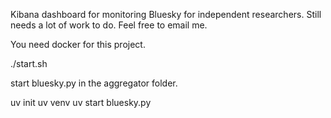 Kibana dashboard for monitoring Bluesky for independent researchers.
Still needs a lot of work to do. Feel free to email me.

You need docker for this project. 

./start.sh

start bluesky.py in the aggregator folder. 

uv init
uv venv
uv start bluesky.py
